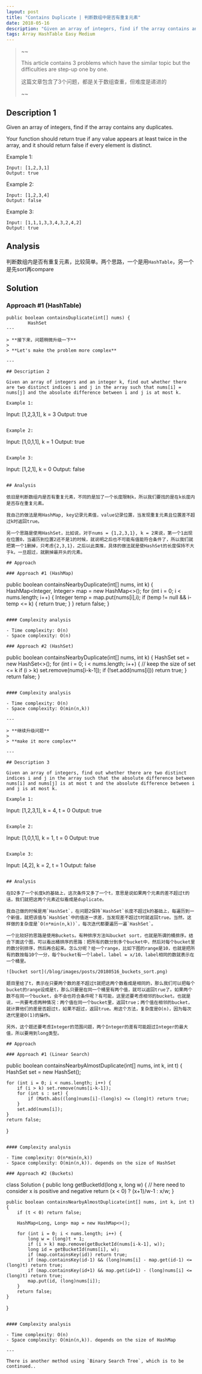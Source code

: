 ```yaml
---
layout: post
title: "Contains Duplicate | 判断数组中是否有重复元素"
date: 2018-05-16
description: "Given an array of integers, find if the array contains any duplicates."
tags: Array HashTable Easy Medium
--- 
```

> ~~
>
> This article contains 3 problems which have the similar topic but the difficulties are step-up one by one.
> 
> 这篇文章包含了3个问题，都是关于数组查重，但难度是递进的
> 
> ~~


## Description 1
Given an array of integers, find if the array contains any duplicates.

Your function should return true if any value appears at least twice in the array, and it should return false if every element is distinct.

Example 1:

```
Input: [1,2,3,1]
Output: true
```
Example 2:

```
Input: [1,2,3,4]
Output: false
```
Example 3:

```
Input: [1,1,1,3,3,4,3,2,4,2]
Output: true
```

## Analysis
判断数组内是否有重复元素，比较简单。两个思路，一个是用`HashTable`，另一个是先sort再compare

## Solution
### Approach #1 (HashTable)
```
public boolean containsDuplicate(int[] nums) {
        HashSet
---

> **接下来，问题稍微升级一下**
> 
> **Let's make the problem more complex**

---

## Description 2

Given an array of integers and an integer k, find out whether there are two distinct indices i and j in the array such that nums[i] = nums[j] and the absolute difference between i and j is at most k.

Example 1:

```
Input: [1,2,3,1], k = 3
Output: true
```

Example 2:

```
Input: [1,0,1,1], k = 1
Output: true
```

Example 3:

```
Input: [1,2,1], k = 0
Output: false
```

## Analysis

依旧是判断数组内是否有重复元素，不同的是加了一个长度限制k，所以我们要找的是在k长度内是否存在重复元素。

我自己的做法是用HashMap, key记录元素值，value记录位置，当发现重复元素且位置差不超过k时返回true。

另一个思路是使用HashSet，比如说，对于nums = {1,2,3,1}, k = 2来说，第一个1出现在位置0，当遍历到位置2还不是1的时候，就说明之后也不可能有值能符合条件了，所以我们就把第一个1删掉，只考虑{2,3,1}，之后以此类推，具体的做法就是使HashSet的长度保持不大于k，一旦超过，就删掉最开头的元素。

## Approach

### Approach #1 (HashMap)

```
public boolean containsNearbyDuplicate(int[] nums, int k) {
    HashMap<Integer, Integer> map = new HashMap<>();
    for (int i = 0; i < nums.length; i++) {
        Integer temp = map.put(nums[i],i);
        if (temp != null && i-temp <= k) {
            return true;
        }
    }
    return false;
}
```

#### Complexity analysis

- Time complexity: O(n)
- Space complexity: O(n)

### Approach #2 (HashSet)

```
public boolean containsNearbyDuplicate(int[] nums, int k) {
    HashSet<Integer> set = new HashSet<>();
    for (int i = 0; i < nums.length; i++) {
        // keep the size of set <= k
        if (i > k) set.remove(nums[i-k-1]);
        if (!set.add(nums[i])) return true;
    }
    return false;
}
```

#### Complexity analysis

- Time complexity: O(n)
- Space complexity: O(min(n,k))

---

> **继续升级问题**
> 
> **make it more complex**

---

## Description 3

Given an array of integers, find out whether there are two distinct indices i and j in the array such that the absolute difference between nums[i] and nums[j] is at most t and the absolute difference between i and j is at most k.

Example 1:

```
Input: [1,2,3,1], k = 4, t = 0
Output: true
```

Example 2:

```
Input: [1,0,1,1], k = 1, t = 0
Output: true
```

Example 3:

```
Input: [4,2], k = 2, t = 1 
Output: false
```

## Analysis

在D2多了一个长度k的基础上，这次条件又多了一个t，意思是说如果两个元素的差不超过t的话，我们就把这两个元素近似看成是duplicate。

我自己做的时候是用`HashSet`，在问题2保持`HashSet`长度不超过k的基础上，每遍历到一个新值，就把该值与`HashSet`中的值逐一求差，当发现差不超过t时就返回true。当然，这样做的复杂度是`O(n*min(n,k))`，每次迭代都要遍历一遍`HashSet`。

一个比较好的思路是使用Buckets。有种排序方法叫bucket sort，也就是所谓的桶排序。结合下面这个图，可以看出桶排序的思路：把所有的数分到多个bucket中，然后对每个bucket里的数分别排序，然后再合起来。怎么分呢？给一个range，比如下图的range是10，也就是把所有的数按每10个一分，每个bucket有一个label，label = x/10，label相同的数就表示在一个桶里。

![bucket sort](/blog/images/posts/20180516_buckets_sort.png)

题目里给了t，表示在只要两个数的差不超过t就把这两个数看成是相同的，那么我们可以把每个bucket的range设成是t，那么只要是在同一个桶里有两个值，就可以返回true了。如果两个数不在同一个bucket，会不会也符合条件呢？有可能，这里还要考虑相邻的bucket。也就是说，一共要考虑两种情况：两个值在同一个bucket里，返回true；两个值在相邻的bucket，就计算他们的差是否超过t，如果不超过，返回true。用这个方法，复杂度是O(n)，因为每次迭代里是O(1)的操作。

另外，这个题还要考虑Integer的范围问题，两个Integer的差有可能超过Integer的最大值，所以要用到long类型。

## Approach

### Approach #1 (Linear Search)

```
public boolean containsNearbyAlmostDuplicate(int[] nums, int k, int t) {
    HashSet<Integer> set = new HashSet<Integer>();

    for (int i = 0; i < nums.length; i++) {
        if (i > k) set.remove(nums[i-k-1]);
        for (int s : set) {
            if (Math.abs((long)nums[i]-(long)s) <= (long)t) return true;
        }
        set.add(nums[i]);
    }
    return false;
}
```

#### Complexity analysis

- Time complexity: O(n*min(n,k))
- Space complexity: O(min(n,k)). depends on the size of HashSet

### Approach #2 (Buckets)

```
class Solution {
    public long getBucketId(long x, long w) {
        // here need to consider x is positive and negative
        return (x < 0) ? (x+1)/w-1 : x/w;
    }

    public boolean containsNearbyAlmostDuplicate(int[] nums, int k, int t) {
        if (t < 0) return false;

        HashMap<Long, Long> map = new HashMap<>();

        for (int i = 0; i < nums.length; i++) {
            long w = (long)t + 1;
            if (i > k) map.remove(getBucketId(nums[i-k-1], w));
            long id = getBucketId(nums[i], w);
            if (map.containsKey(id)) return true;
            if (map.containsKey(id-1) && (long)nums[i] - map.get(id-1) <= (long)t) return true;
            if (map.containsKey(id+1) && map.get(id+1) - (long)nums[i] <= (long)t) return true;
            map.put(id, (long)nums[i]);
        }
        return false;
    }
}
```

#### Complexity analysis

- Time complexity: O(n)
- Space complexity: O(min(n,k)). depends on the size of HashMap

---

There is another method using `Binary Search Tree`, which is to be continued..
